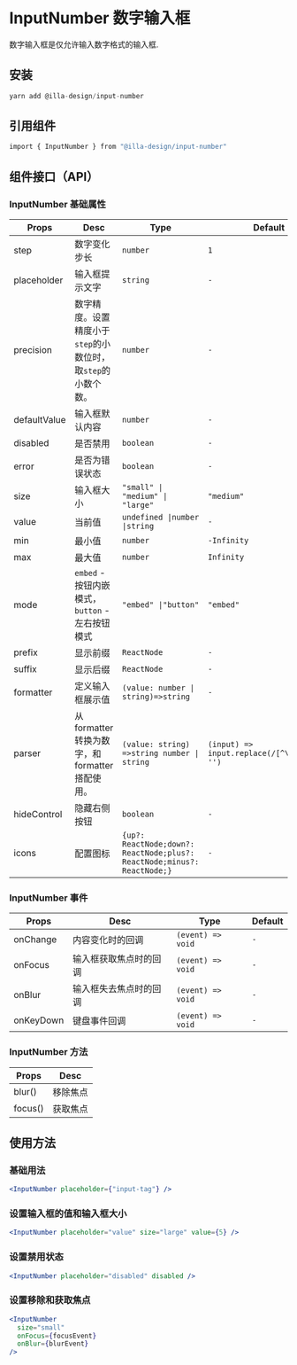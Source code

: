 # InputNumber 数字输入框

数字输入框是仅允许输入数字格式的输入框.

## 安装

```jsx
yarn add @illa-design/input-number	
```

## 引用组件

```bash
import { InputNumber } from "@illa-design/input-number"
```

## 组件接口（API）

### InputNumber 基础属性

| Props        | Desc                                                         | Type                                                         | Default                                      |
| ------------ | ------------------------------------------------------------ | ------------------------------------------------------------ | -------------------------------------------- |
| step         | 数字变化步长                                                 | `number`                                                     | `1`                                          |
| placeholder  | 输入框提示文字                                               | `string`                                                     | `-`                                          |
| precision    | 数字精度。设置精度小于`step`的小数位时，取`step`的小数个数。 | `number`                                                     | `-`                                          |
| defaultValue | 输入框默认内容                                               | `number`                                                     | `-`                                          |
| disabled     | 是否禁用                                                     | `boolean`                                                    | `-`                                          |
| error        | 是否为错误状态                                               | `boolean`                                                    | `-`                                          |
| size         | 输入框大小                                                   | `"small" \| "medium" \| "large"  `                           | `"medium"`                                   |
| value        | 当前值                                                       | `undefined \|number \|string  `                              | `-`                                          |
| min          | 最小值                                                       | `number`                                                     | `-Infinity`                                  |
| max          | 最大值                                                       | `number`                                                     | `Infinity`                                   |
| mode         | `embed` - 按钮内嵌模式，`button` - 左右按钮模式              | `"embed" \|"button"   `                                      | `"embed"`                                    |
| prefix       | 显示前缀                                                     | `ReactNode`                                                  | `-`                                          |
| suffix       | 显示后缀                                                     | `ReactNode`                                                  | `-`                                          |
| formatter    | 定义输入框展示值                                             | `(value: number \| string)=>string  `                        | `-`                                          |
| parser       | 从 formatter 转换为数字，和 formatter 搭配使用。             | `(value: string) =>string number \| string  `                | `(input) => input.replace(/[^\w\.-]+/g, '')` |
| hideControl  | 隐藏右侧按钮                                                 | `boolean`                                                    | `-`                                          |
| icons        | 配置图标                                                     | `{up?: ReactNode;down?: ReactNode;plus?: ReactNode;minus?: ReactNode;}` | `-`                                          |

### InputNumber 事件

| Props     | Desc                   | Type              | Default |
| --------- | ---------------------- | ----------------- | ------- |
| onChange  | 内容变化时的回调       | `(event) => void` | `-`     |
| onFocus   | 输入框获取焦点时的回调 | `(event) => void` | `-`     |
| onBlur    | 输入框失去焦点时的回调 | `(event) => void` | `-`     |
| onKeyDown | 键盘事件回调           | `(event) => void` | `-`     |

### InputNumber 方法

| Props   | Desc     |
| ------- | -------- |
| blur()  | 移除焦点 |
| focus() | 获取焦点 |

## 使用方法

### 基础用法

```jsx
<InputNumber placeholder={"input-tag"} />
```

### 设置输入框的值和输入框大小

```jsx
<InputNumber placeholder="value" size="large" value={5} />
```

### 设置禁用状态

```jsx
<InputNumber placeholder="disabled" disabled />
```

### 设置移除和获取焦点

```jsx
<InputNumber
  size="small"
  onFocus={focusEvent}
  onBlur={blurEvent}
/>

```
